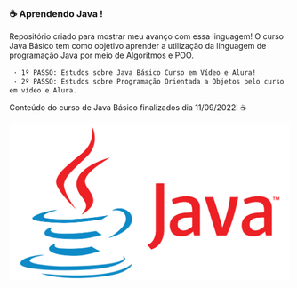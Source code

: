 ### ☕ Aprendendo Java ! ###


 Repositório criado para mostrar meu avanço com essa linguagem! O curso Java Básico tem como objetivo aprender a utilização da linguagem de programação Java por meio de Algoritmos e POO.

     · 1º PASSO: Estudos sobre Java Básico Curso em Vídeo e Alura!
     · 2º PASSO: Estudos sobre Programação Orientada a Objetos pelo curso em vídeo e Alura.

Conteúdo do curso de Java Básico finalizados dia 11/09/2022! ☕


<img src="Java-logo.png">
